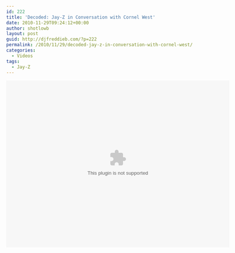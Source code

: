 ```yaml
---
id: 222
title: 'Decoded: Jay-Z in Conversation with Cornel West'
date: 2010-11-29T09:24:12+00:00
author: shotlowb
layout: post
guid: http://djfreddieb.com/?p=222
permalink: /2010/11/29/decoded-jay-z-in-conversation-with-cornel-west/
categories:
  - Videos
tags:
  - Jay-Z
---
```

<embed src='http://www.nypl.org/sites/all/modules/nypl_content/jwplayer/player-licensed.swf' width='600' height='450' bgcolor='000000' allowscriptaccess='always' allowfullscreen='true' play='true' flashvars='image=http%3A%2F%2Fwww.nypl.org%2Fsites%2Fdefault%2Ffiles%2Fimages%2Fav%2FNYPL_29.jpg&#038;file=live_2010_11_15_jayz_west.mp4&#038;streamer=rtmp%3A%2F%2Fflash01.nypl.org%2Fvod%2Flive_2010_11_15_jayz_west&#038;skin=http%3A%2F%2Fwww.nypl.org%2Fsites%2Fall%2Fmodules%2Fnypl_content%2Fjwplayer%2Fskins%2Fstormtrooper.zip&#038;plugins=gapro-1%2Cviral-2&#038;gapro.accountid=UA-1420324-3&#038;gapro.trackstarts=true&#038;gapro.trackpercentage=true&#038;gapro.tracktime=true&#038;gapro.idstring=||streamer||&#038;viral.onpause=false&#038;viral.oncomplete=true&#038;viral.allowmenu=false&#038;viral.functions=embed'>
</embed>